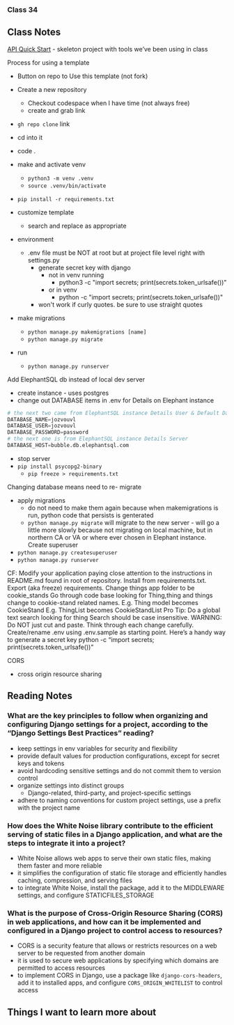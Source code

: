 ### Class 34

## Class Notes

[API Quick Start](https://github.com/codefellows/python-401-api-quickstart) - skeleton project with tools we’ve been using in class

Process for using a template

- Button on repo to Use this template (not fork)
- Create a new repository
  - Checkout codespace when I have time (not always free)
  - create and grab link
- `gh repo clone` link
- cd into it
- code .
- make and activate venv
  - `python3 -m venv .venv`
  - `source .venv/bin/activate`
- `pip install -r requirements.txt`

- customize template
  - search and replace as appropriate
- environment
  - .env file must be NOT at root but at project file level right with settings.py
    - generate secret key with django
      - not in venv running
        - python3 -c "import secrets; print(secrets.token_urlsafe())"
      - or in venv
        - python -c "import secrets; print(secrets.token_urlsafe())"
    - won't work if curly quotes. be sure to use straight quotes
- make migrations
  - `python manage.py makemigrations [name]`
  - `python manage.py migrate`
- run
  - `python manage.py runserver`

Add ElephantSQL db instead of local dev server

- create instance - uses postgres
- change out DATABASE items in .env for Details on Elephant instance

```python
# the next two came from ElephantSQL instance Details User & Default Database
DATABASE_NAME=jozvouvl
DATABASE_USER=jozvouvl
DATABASE_PASSWORD=password
# the next one is from ElephantSQL instance Details Server
DATABASE_HOST=bubble.db.elephantsql.com
```

- stop server
- `pip install psycopg2-binary`
  - `pip freeze > requirements.txt`

Changing database means need to re- migrate

- apply migrations
  - do not need to make them again because when makemigrations is run, python code that persists is genterated
  - `python manage.py migrate` will migrate to the new server - will go a little more slowly because not migrating on local machine, but in northern CA or VA or where ever chosen in Elephant instance.
Create superuser
- `python manage.py createsuperuser`
- `python manage.py runserver`

CF:
Modify your application paying close attention to the instructions in README.md found in root of repository.
Install from requirements.txt.
Export (aka freeze) requirements.
Change things app folder to be cookie_stands
Go through code base looking for Thing,thing and things change to cookie-stand related names.
E.g. Thing model becomes CookieStand
E.g. ThingList becomes CookieStandList
Pro Tip: Do a global text search looking for thing
Search should be case insensitive.
WARNING: Do NOT just cut and paste. Think through each change carefully.
Create/rename .env using .env.sample as starting point.
Here’s a handy way to generate a secret key
python -c “import secrets; print(secrets.token_urlsafe())”

CORS

- cross origin resource sharing

## Reading Notes

### What are the key principles to follow when organizing and configuring Django settings for a project, according to the “Django Settings Best Practices” reading?

- keep settings in env variables for security and flexibility
- provide default values for production configurations, except for secret keys and tokens
- avoid hardcoding sensitive settings and do not commit them to version control
- organize settings into distinct groups
  - Django-related, third-party, and project-specific settings
- adhere to naming conventions for custom project settings, use a prefix with the project name

### How does the White Noise library contribute to the efficient serving of static files in a Django application, and what are the steps to integrate it into a project?

- White Noise allows web apps to serve their own static files, making them faster and more reliable
- it simplifies the configuration of static file storage and efficiently handles caching, compression, and serving files
- to integrate White Noise, install the package, add it to the MIDDLEWARE settings, and configure STATICFILES_STORAGE

### What is the purpose of Cross-Origin Resource Sharing (CORS) in web applications, and how can it be implemented and configured in a Django project to control access to resources?

- CORS is a security feature that allows or restricts resources on a web server to be requested from another domain
- it is used to secure web applications by specifying which domains are permitted to access resources
- to implement CORS in Django, use a package like `django-cors-headers`, add it to installed apps, and configure `CORS_ORIGIN_WHITELIST` to control access

## Things I want to learn more about
